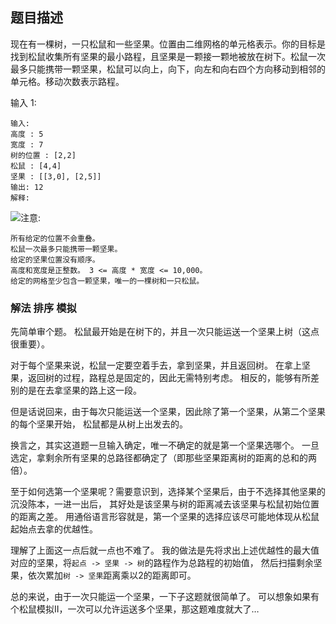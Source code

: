## 题目描述
现在有一棵树，一只松鼠和一些坚果。位置由二维网格的单元格表示。你的目标是找到松鼠收集所有坚果的最小路程，且坚果是一颗接一颗地被放在树下。松鼠一次最多只能携带一颗坚果，松鼠可以向上，向下，向左和向右四个方向移动到相邻的单元格。移动次数表示路程。

输入 1:
```
输入: 
高度 : 5
宽度 : 7
树的位置 : [2,2]
松鼠 : [4,4]
坚果 : [[3,0], [2,5]]
输出: 12
解释:
```
![](https://assets.leetcode.com/uploads/2018/10/22/squirrel_simulation.png)
​​​​​
注意:
```
所有给定的位置不会重叠。
松鼠一次最多只能携带一颗坚果。
给定的坚果位置没有顺序。
高度和宽度是正整数。 3 <= 高度 * 宽度 <= 10,000。
给定的网格至少包含一颗坚果，唯一的一棵树和一只松鼠。
```

### 解法 排序 模拟
先简单审个题。
松鼠最开始是在树下的，并且一次只能运送一个坚果上树（这点很重要）。

对于每个坚果来说，松鼠一定要空着手去，拿到坚果，并且返回树。
在拿上坚果，返回树的过程，路程总是固定的，因此无需特别考虑。
相反的，能够有所差别的是在去拿坚果的路上这一段。

但是话说回来，由于每次只能运送一个坚果，因此除了第一个坚果，从第二个坚果的每个坚果开始，
松鼠都是从树上出发去的。

换言之，其实这道题一旦输入确定，唯一不确定的就是第一个坚果选哪个。
一旦选定，拿剩余所有坚果的总路径都确定了（即那些坚果距离树的距离的总和的两倍）。

至于如何选第一个坚果呢？需要意识到，选择某个坚果后，由于不选择其他坚果的沉没陈本，一进一出后，
其好处是该坚果与树的距离减去该坚果与松鼠初始位置的距离之差。
用通俗语言形容就是，第一个坚果的选择应该尽可能地体现从松鼠起始点去拿的优越性。

理解了上面这一点后就一点也不难了。
我的做法是先将求出上述优越性的最大值对应的坚果，将`起点 -> 坚果 -> 树`的路程作为总路程的初始值，
然后扫描剩余坚果，依次累加`树 -> 坚果`距离乘以2的距离即可。

总的来说，由于一次只能运一个坚果，一下子这题就很简单了。
可以想象如果有个松鼠模拟II，一次可以允许运送多个坚果，那这题难度就大了…